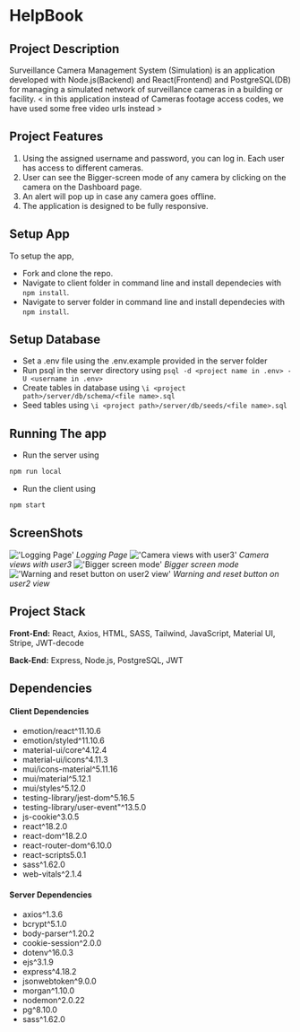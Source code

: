 # HelpBook

## Project Description

Surveillance Camera Management System (Simulation) is an application developed with Node.js(Backend) and React(Frontend) and PostgreSQL(DB) for managing a simulated network of surveillance cameras in a building or facility.
< in this application instead of Cameras footage access codes, we have used some free video urls instead >

## Project Features

1. Using the assigned username and password, you can log in. Each user has access to different cameras.
2. User can see the Bigger-screen mode of any camera by clicking on the camera on the Dashboard page.
3. An alert will pop up in case any camera goes offline.
4. The application is designed to be fully responsive.

## Setup App

To setup the app,

- Fork and clone the repo.
- Navigate to client folder in command line and install dependecies with `npm install`.
- Navigate to server folder in command line and install dependecies with `npm install`.

## Setup Database

- Set a .env file using the .env.example provided in the server folder
- Run psql in the server directory using `psql -d <project name in .env> -U <username in .env>`
- Create tables in database using `\i <project path>/server/db/schema/<file name>.sql`
- Seed tables using `\i <project path>/server/db/seeds/<file name>.sql`

## Running The app

- Run the server using

```sh
npm run local
```

- Run the client using

```sh
npm start
```

## ScreenShots

!['Logging Page']()
_Logging Page_
!['Camera views with user3']()
_Camera views with user3_
!['Bigger screen mode']()
_Bigger screen mode_
!['Warning and reset button on user2 view']()
_Warning and reset button on user2 view_


## Project Stack

**Front-End:** React, Axios, HTML, SASS, Tailwind, JavaScript, Material UI, Stripe, JWT-decode

**Back-End:** Express, Node.js, PostgreSQL, JWT

## Dependencies

#### Client Dependencies

  - emotion/react^11.10.6
  - emotion/styled^11.10.6
  - material-ui/core^4.12.4
  - material-ui/icons^4.11.3
  - mui/icons-material^5.11.16
  - mui/material^5.12.1
  - mui/styles^5.12.0
  - testing-library/jest-dom^5.16.5
  - testing-library/user-event"^13.5.0
  - js-cookie^3.0.5
  - react^18.2.0
  - react-dom^18.2.0
  - react-router-dom^6.10.0
  - react-scripts5.0.1
  - sass^1.62.0
  - web-vitals^2.1.4

#### Server Dependencies

  - axios^1.3.6
  - bcrypt^5.1.0
  - body-parser^1.20.2
  - cookie-session^2.0.0
  - dotenv^16.0.3
  - ejs^3.1.9
  - express^4.18.2
  - jsonwebtoken^9.0.0
  - morgan^1.10.0
  - nodemon^2.0.22
  - pg^8.10.0
  - sass^1.62.0
 